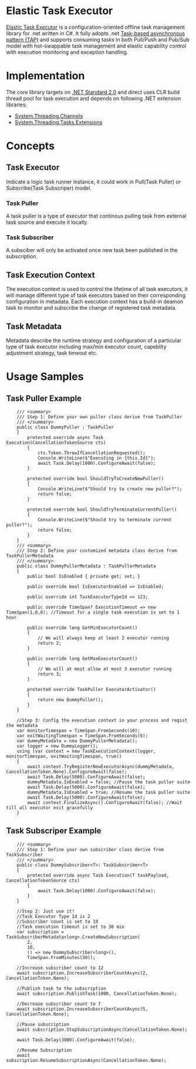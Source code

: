 # Elastic Task Executor
[Elastic Task Executor](https://github.com/crisismaple/ElasticTaskExecutor) is a configuration-oriented offline task management library for .net written in C#. It fully adopts .net [Task-based asynchronous pattern (TAP)](https://docs.microsoft.com/en-us/dotnet/standard/asynchronous-programming-patterns/task-based-asynchronous-pattern-tap) and supports consuming tasks in both Pull/Push and Pub/Sub model with hot-swappable task management and elastic capability control with execution monitoring and exception handling.
# Implementation
The core library targets on [.NET Standard 2.0](https://docs.microsoft.com/en-us/dotnet/standard/net-standard) and direct uses CLR build thread pool for task execution and depends on following .NET extension libraries:
+ [System.Threading.Channels](https://www.nuget.org/packages/System.Threading.Channels/)
+ [System.Threading.Tasks.Extensions](https://www.nuget.org/packages/System.Threading.Tasks.Extensions/)
# Concepts
## Task Executor
Indicate a logic task runner instance, it could work in Pull(Task Puller) or Subscribe(Task Subscriper) model.
### Task Puller
A task puller is a type of executor that continous pulling task from external task source and execute it locally.
### Task Subscriber
A subsciber will only be activated once new task been published in the subscription.
## Task Execution Context
The execution context is used to control the lifetime of all task executors, it will manage different type of task executors based on their corresponding configuration in metadata. Each execution context has a build-in deamon task to monitor and subscribe the change of registered task metadata.
## Task Metadata
Metadata describe the runtime strategy and configuration of a particular type of task executor including max/min executor count, capeblity adjustment strategy, task timeout etc.

# Usage Samples
## Task Puller Example
``` CSharp
    /// <summary>
    /// Step 1: Define your own puller class derive from TaskPuller
    /// </summary>
    public class DummyPuller : TaskPuller
    {
        protected override async Task Execution(CancellationTokenSource cts)
        {
            cts.Token.ThrowIfCancellationRequested();
            Console.WriteLine($"Executing in {this.Id}");
            await Task.Delay(1000).ConfigureAwait(false);
        }

        protected override bool ShouldTryToCreateNewPuller()
        {
            Console.WriteLine($"Should try to create new puller?");
            return false;
        }

        protected override bool ShouldTryTerminateCurrentPuller()
        {
            Console.WriteLine($"Should try to terminate current puller?");
            return false;
        }
    }
    /// <summary>
    /// Step 2: Define your customized metadata class derive from TaskPullerMetadata
    /// </summary>
    public class DummyPullerMetadata : TaskPullerMetadata
    {
        public bool IsEnabled { private get; set; }

        public override bool IsExecutorEnabled => IsEnabled;

        public override int TaskExecutorTypeId => 123;

        public override TimeSpan? ExecutionTimeout => new TimeSpan(1,0,0); //Timeout for a single task execution is set to 1 hour

        public override long GetMinExecutorCount()
        {
            // We will always keep at least 2 executor running
            return 2;
        }

        public override long GetMaxExecutorCount()
        {
            // We will at most allow at most 3 executor running
            return 3;
        }

        protected override TaskPuller ExecutorActivator()
        {
            return new DummyPuller();
        }
    }

    //Step 3: Config the execution context in your process and regist the metadata
    var monitorTimespan = TimeSpan.FromSeconds(10);
    var exitWaitingTimespan = TimeSpan.FromSeconds(5);
    var dummyMetadata = new DummyPullerMetadata();
    var logger = new DummyLogger();
    using (var context = new TaskExecutionContext(logger, monitorTimespan, exitWaitingTimespan, true))
    {
        await context.TryRegisterNewExecutorAsync(dummyMetadata, CancellationToken.None).ConfigureAwait(false);
        await Task.Delay(5000).ConfigureAwait(false);
        dummyMetadata.IsEnabled = false; //Pause the task puller suite
        await Task.Delay(5000).ConfigureAwait(false);
        dummyMetadata.IsEnabled = true; //Resume the task puller suite
        await Task.Delay(5000).ConfigureAwait(false);
        await context.FinalizeAsync().ConfigureAwait(false); //Wait till all executor exit gracefully
    }
```
## Task Subscriper Example
``` CSharp
    /// <summary>
    /// Step 1: Define your own subscriber class derive from TaskSubscriber
    /// </summary>
    public class DummySubscriber<T>: TaskSubscriber<T>
    {
        protected override async Task Execution(T taskPayload, CancellationTokenSource cts)
        {
            await Task.Delay(1000).ConfigureAwait(false);
        }
    }

    //Step 2: Just use it!
    //Task Executor Type Id is 2
    //Subscriber count is set to 10
    //Task execution timeout is set to 30 min
    var subscription = TaskSubscriberMetadata<long>.CreateNewSubscription(
        2,
        10,
        () => new DummySubscriber<long>(),
        TimeSpan.FromMinutes(30));

    //Increase subscriber count to 12
    await subscription.IncreaseSubscriberCountAsync(2, CancellationToken.None);

    //Publish task to the subscription
    await subscription.PublishTask(1000, CancellationToken.None);

    //Decrease subscriber count to 7
    await subscription.IncreaseSubscriberCountAsync(5, CancellationToken.None);

    //Pause subscription
    await subscription.StopSubscriptionAsync(CancellationToken.None);

    await Task.Delay(3000).ConfigureAwait(false);

    //Resume Subscription
    await subscription.ResumeSubscriptionAsync(CancellationToken.None);
```